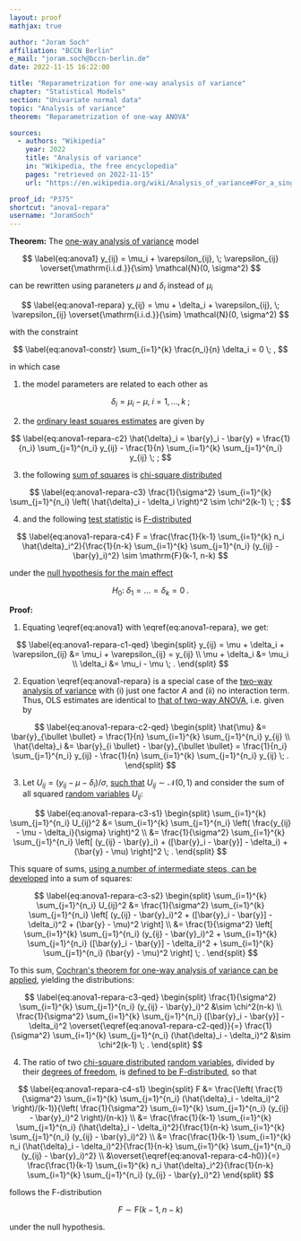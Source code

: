 ```yaml
---
layout: proof
mathjax: true

author: "Joram Soch"
affiliation: "BCCN Berlin"
e_mail: "joram.soch@bccn-berlin.de"
date: 2022-11-15 16:22:00

title: "Reparametrization for one-way analysis of variance"
chapter: "Statistical Models"
section: "Univariate normal data"
topic: "Analysis of variance"
theorem: "Reparametrization of one-way ANOVA"

sources:
  - authors: "Wikipedia"
    year: 2022
    title: "Analysis of variance"
    in: "Wikipedia, the free encyclopedia"
    pages: "retrieved on 2022-11-15"
    url: "https://en.wikipedia.org/wiki/Analysis_of_variance#For_a_single_factor"

proof_id: "P375"
shortcut: "anova1-repara"
username: "JoramSoch"
---
```



**Theorem:** The [one-way analysis of variance](/D/anova1) model

$$ \label{eq:anova1}
y_{ij} = \mu_i + \varepsilon_{ij}, \; \varepsilon_{ij} \overset{\mathrm{i.i.d.}}{\sim} \mathcal{N}(0, \sigma^2)
$$

can be rewritten using paraneters $\mu$ and $\delta_i$ instead of $\mu_i$

$$ \label{eq:anova1-repara}
y_{ij} = \mu + \delta_i + \varepsilon_{ij}, \; \varepsilon_{ij} \overset{\mathrm{i.i.d.}}{\sim} \mathcal{N}(0, \sigma^2)
$$

with the constraint

$$ \label{eq:anova1-constr}
\sum_{i=1}^{k} \frac{n_i}{n} \delta_i = 0 \; ,
$$

in which case

1) the model parameters are related to each other as

$$ \label{eq:anova1-repara-c1}
\delta_i = \mu_i - \mu, \; i = 1, \ldots, k \; ;
$$

2) the [ordinary least squares estimates](/P/anova1-ols) are given by

$$ \label{eq:anova1-repara-c2}
\hat{\delta}_i = \bar{y}_i - \bar{y} = \frac{1}{n_i} \sum_{j=1}^{n_i} y_{ij} - \frac{1}{n} \sum_{i=1}^{k} \sum_{j=1}^{n_i} y_{ij} \; ;
$$

3) the following [sum of squares](/P/anova1-pss) is [chi-square distributed](/D/chi2)

$$ \label{eq:anova1-repara-c3}
\frac{1}{\sigma^2} \sum_{i=1}^{k} \sum_{j=1}^{n_i} \left( \hat{\delta}_i - \delta_i \right)^2 \sim \chi^2(k-1) \; ;
$$

4) and the following [test statistic](/D/tstat) is [F-distributed](/D/f)

$$ \label{eq:anova1-repara-c4}
F = \frac{\frac{1}{k-1} \sum_{i=1}^{k} n_i \hat{\delta}_i^2}{\frac{1}{n-k} \sum_{i=1}^{k} \sum_{j=1}^{n_i} (y_{ij} - \bar{y}_i)^2} \sim \mathrm{F}(k-1, n-k)
$$

under the [null hypothesis for the main effect](/D/anova1-f)

$$ \label{eq:anova1-repara-c4-h0}
H_0: \; \delta_1 = \ldots = \delta_k = 0 \; .
$$


**Proof:**

1) Equating \eqref{eq:anova1} with \eqref{eq:anova1-repara}, we get:

$$ \label{eq:anova1-repara-c1-qed}
\begin{split}
y_{ij} = \mu + \delta_i + \varepsilon_{ij} &= \mu_i + \varepsilon_{ij} = y_{ij} \\
\mu + \delta_i &= \mu_i \\
\delta_i &= \mu_i - \mu \; .
\end{split}
$$

2) Equation \eqref{eq:anova1-repara} is a special case of the [two-way analysis of variance](/D/anova2) with (i) just one factor $A$ and (ii) no interaction term. Thus, OLS estimates are identical to [that of two-way ANOVA](/P/anova2-ols), i.e. given by

$$ \label{eq:anova1-repara-c2-qed}
\begin{split}
\hat{\mu} &= \bar{y}_{\bullet \bullet} = \frac{1}{n} \sum_{i=1}^{k} \sum_{j=1}^{n_i} y_{ij} \\
\hat{\delta}_i &= \bar{y}_{i \bullet} - \bar{y}_{\bullet \bullet} = \frac{1}{n_i} \sum_{j=1}^{n_i} y_{ij} - \frac{1}{n} \sum_{i=1}^{k} \sum_{j=1}^{n_i} y_{ij} \; .
\end{split}
$$

3) Let $U_{ij} = (y_{ij} - \mu - \delta_i)/\sigma$, [such that](/P/norm-snorm) $U_{ij} \sim \mathcal{N}(0, 1)$ and consider the sum of all squared [random variables](/D/rvar) $U_{ij}$:

$$ \label{eq:anova1-repara-c3-s1}
\begin{split}
\sum_{i=1}^{k} \sum_{j=1}^{n_i} U_{ij}^2 &= \sum_{i=1}^{k} \sum_{j=1}^{n_i} \left( \frac{y_{ij} - \mu - \delta_i}{\sigma} \right)^2 \\
&= \frac{1}{\sigma^2} \sum_{i=1}^{k} \sum_{j=1}^{n_i} \left[ (y_{ij} - \bar{y}_i) + ([\bar{y}_i - \bar{y}] - \delta_i) + (\bar{y} - \mu) \right]^2 \; .
\end{split}
$$

This square of sums, [using a number of intermediate steps, can be developed](/P/anova1-f) into a sum of squares:

$$ \label{eq:anova1-repara-c3-s2}
\begin{split}
\sum_{i=1}^{k} \sum_{j=1}^{n_i} U_{ij}^2 &= \frac{1}{\sigma^2} \sum_{i=1}^{k} \sum_{j=1}^{n_i} \left[ (y_{ij} - \bar{y}_i)^2 + ([\bar{y}_i - \bar{y}] - \delta_i)^2 + (\bar{y} - \mu)^2 \right] \\
&= \frac{1}{\sigma^2} \left[ \sum_{i=1}^{k} \sum_{j=1}^{n_i} (y_{ij} - \bar{y}_i)^2 + \sum_{i=1}^{k} \sum_{j=1}^{n_i} ([\bar{y}_i - \bar{y}] - \delta_i)^2 + \sum_{i=1}^{k} \sum_{j=1}^{n_i} (\bar{y} - \mu)^2 \right] \; .
\end{split}
$$

To this sum, [Cochran's theorem for one-way analysis of variance can be applied](/P/anova1-f), yielding the distributions:

$$ \label{eq:anova1-repara-c3-qed}
\begin{split}
\frac{1}{\sigma^2} \sum_{i=1}^{k} \sum_{j=1}^{n_i} (y_{ij} - \bar{y}_i)^2 &\sim \chi^2(n-k) \\
\frac{1}{\sigma^2} \sum_{i=1}^{k} \sum_{j=1}^{n_i} ([\bar{y}_i - \bar{y}] - \delta_i)^2 \overset{\eqref{eq:anova1-repara-c2-qed}}{=} \frac{1}{\sigma^2} \sum_{i=1}^{k} \sum_{j=1}^{n_i} (\hat{\delta}_i - \delta_i)^2 &\sim \chi^2(k-1) \; .
\end{split}
$$

4) The ratio of two [chi-square distributed](/D/chi2) [random variables](/D/rvar), divided by their [degrees of freedom](/D/dof), is [defined to be F-distributed](/D/f), so that

$$ \label{eq:anova1-repara-c4-s1}
\begin{split}
F &= \frac{\left( \frac{1}{\sigma^2} \sum_{i=1}^{k} \sum_{j=1}^{n_i} (\hat{\delta}_i - \delta_i)^2 \right)/(k-1)}{\left( \frac{1}{\sigma^2} \sum_{i=1}^{k} \sum_{j=1}^{n_i} (y_{ij} - \bar{y}_i)^2 \right)/(n-k)} \\
&= \frac{\frac{1}{k-1} \sum_{i=1}^{k} \sum_{j=1}^{n_i} (\hat{\delta}_i - \delta_i)^2}{\frac{1}{n-k} \sum_{i=1}^{k} \sum_{j=1}^{n_i} (y_{ij} - \bar{y}_i)^2} \\
&= \frac{\frac{1}{k-1} \sum_{i=1}^{k} n_i (\hat{\delta}_i - \delta_i)^2}{\frac{1}{n-k} \sum_{i=1}^{k} \sum_{j=1}^{n_i} (y_{ij} - \bar{y}_i)^2} \\
&\overset{\eqref{eq:anova1-repara-c4-h0}}{=} \frac{\frac{1}{k-1} \sum_{i=1}^{k} n_i \hat{\delta}_i^2}{\frac{1}{n-k} \sum_{i=1}^{k} \sum_{j=1}^{n_i} (y_{ij} - \bar{y}_i)^2}
\end{split}
$$

follows the F-distribution

$$ \label{eq:anova1-repara-c4-qed}
F \sim \mathrm{F}(k-1, n-k)
$$

under the null hypothesis.